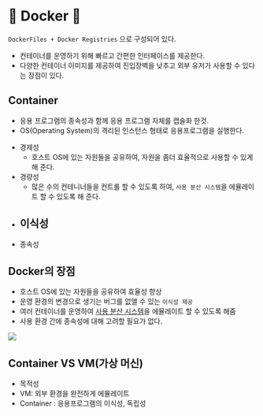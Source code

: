 
# 🐋 Docker 🐋

`DockerFiles + Docker Registries` 으로 구성되어 있다.
* 컨테이너를 운영하기 위해 빠르고 간편한 인터페이스를 제공한다.
* 다양한 컨테이너 이미지를 제공하여 진입장벽을 낮추고 외부 유저가 사용할 수 있다는 장점이 있다.


## Container
* 응용 프로그램의 종속성과 함께 응용 프로그램 자체를 캡술화 한것.
* OS(Operating System)의 격리된 인스턴스 형태로 응용프로그램을 실행한다.

- 경제성
  - 호스트 OS에 있는 자원들을 공유하여, 자원을 좀더 효율적으로 사용할 수 있게 해 준다.
- 경량성
  - 많은 수의 컨테니너들을 컨트롤 할 수 있도록 하여, `사용 분산 시스템`을 에뮬레이트 할 수 있도록 해 준다.
- 이식성
  - 
- 종속성

## Docker의 장점

* 호스트 OS에 있는 자원들을 공유하여 효율성 향상
* 운영 환경의 변경으로 생기는 버그를 없앨 수 있는 `이식성 제공`
*  여러 컨테이너를 운영하여 <u>사용 분산 시스템</u>을 에뮬레이트 할 수 있도록 해줌
*  사용 환경 간에 종속성에 대해 고려할 필요가 없다.

![](https://www.hanumoka.net/images/20181116-docker-docker-basic_1.png)

## Container VS VM(가상 머신)
* 목적성
* VM: 외부 환경을 완전하게 에뮬레이트
* Container : 응용프로그램의 이식성, 독립성





